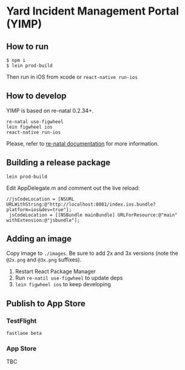 # Yard Incident Management Portal (YIMP)

## How to run
```
$ npm i
$ lein prod-build
```
Then run in iOS from xcode or `react-native run-ios`

## How to develop
YIMP is based on re-natal 0.2.34+.

```
re-natal use-figwheel
lein figwheel ios
react-native run-ios
```

Please, refer to [re-natal documentation](https://github.com/drapanjanas/re-natal/blob/master/README.md) for more information.

## Building a release package

```
lein prod-build
```

Edit AppDelegate.m and comment out the live reload:

```
//jsCodeLocation = [NSURL URLWithString:@"http://localhost:8081/index.ios.bundle?platform=ios&dev=true"];
 jsCodeLocation = [[NSBundle mainBundle] URLForResource:@"main" withExtension:@"jsbundle"];

```

## Adding an image

Copy image to `./images`. Be sure to add 2x and 3x versions (note the `@2x.png` and `@3x.png` suffixes). 
1. Restart React Package Manager
2. Run `re-natil use-figwheel` to update deps
3. `lein figwheel ios` to keep developing

## Publish to App Store

### TestFlight

```
fastlane beta
```

### App Store

TBC
